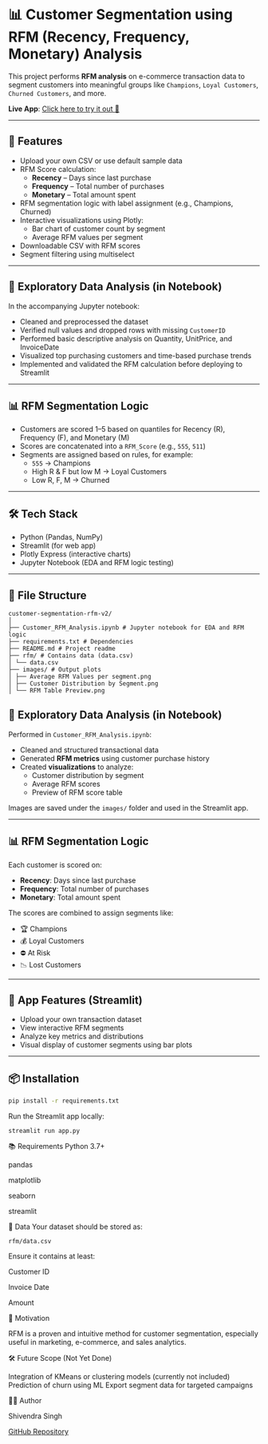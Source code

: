 # 📊 Customer Segmentation using RFM (Recency, Frequency, Monetary) Analysis

This project performs **RFM analysis** on e-commerce transaction data to segment customers into meaningful groups like `Champions`, `Loyal Customers`, `Churned Customers`, and more.

**Live App**: [Click here to try it out 🚀](https://customer-segmentation-rfm-v2-hxn5ksd9a3i7wseicj6lfy.streamlit.app/)

---

## 📁 Features

- Upload your own CSV or use default sample data
- RFM Score calculation:
  - **Recency** – Days since last purchase
  - **Frequency** – Total number of purchases
  - **Monetary** – Total amount spent
- RFM segmentation logic with label assignment (e.g., Champions, Churned)
- Interactive visualizations using Plotly:
  - Bar chart of customer count by segment
  - Average RFM values per segment
- Downloadable CSV with RFM scores
- Segment filtering using multiselect

---

## 🧪 Exploratory Data Analysis (in Notebook)

In the accompanying Jupyter notebook:
- Cleaned and preprocessed the dataset
- Verified null values and dropped rows with missing `CustomerID`
- Performed basic descriptive analysis on Quantity, UnitPrice, and InvoiceDate
- Visualized top purchasing customers and time-based purchase trends
- Implemented and validated the RFM calculation before deploying to Streamlit

---

## 📊 RFM Segmentation Logic

- Customers are scored 1–5 based on quantiles for Recency (R), Frequency (F), and Monetary (M)
- Scores are concatenated into a `RFM_Score` (e.g., `555`, `511`)
- Segments are assigned based on rules, for example:
  - `555` → Champions
  - High R & F but low M → Loyal Customers
  - Low R, F, M → Churned

---

## 🛠️ Tech Stack

- Python (Pandas, NumPy)
- Streamlit (for web app)
- Plotly Express (interactive charts)
- Jupyter Notebook (EDA and RFM logic testing)

---

## 📁 File Structure
```
customer-segmentation-rfm-v2/
│
├── Customer_RFM_Analysis.ipynb # Jupyter notebook for EDA and RFM logic
├── requirements.txt # Dependencies
├── README.md # Project readme
├── rfm/ # Contains data (data.csv)
│ └── data.csv
├── images/ # Output plots
│ ├── Average RFM Values per segment.png
│ ├── Customer Distribution by Segment.png
│ └── RFM Table Preview.png
```
## 🧪 Exploratory Data Analysis (in Notebook)

Performed in `Customer_RFM_Analysis.ipynb`:
- Cleaned and structured transactional data
- Generated **RFM metrics** using customer purchase history
- Created **visualizations** to analyze:
  - Customer distribution by segment
  - Average RFM scores
  - Preview of RFM score table

Images are saved under the `images/` folder and used in the Streamlit app.

---

## 📊 RFM Segmentation Logic

Each customer is scored on:
- **Recency**: Days since last purchase
- **Frequency**: Total number of purchases
- **Monetary**: Total amount spent

The scores are combined to assign segments like:
- 🏆 Champions
- 💰 Loyal Customers
- ⛔️ At Risk
- 📉 Lost Customers

---

## 🚀 App Features (Streamlit)

- Upload your own transaction dataset
- View interactive RFM segments
- Analyze key metrics and distributions
- Visual display of customer segments using bar plots

---

## 📦 Installation

```bash
pip install -r requirements.txt
```
Run the Streamlit app locally:
```
streamlit run app.py
```
📚 Requirements
Python 3.7+

pandas

matplotlib

seaborn

streamlit

📂 Data
Your dataset should be stored as:
```
rfm/data.csv
```
Ensure it contains at least:

Customer ID

Invoice Date

Amount


🧠 Motivation

RFM is a proven and intuitive method for customer segmentation, especially useful in marketing, e-commerce, and sales analytics.


🛠 Future Scope (Not Yet Done)

Integration of KMeans or clustering models (currently not included)
Prediction of churn using ML
Export segment data for targeted campaigns

🧑‍💻 Author

Shivendra Singh

[GitHub Repository](https://github.com/singhShiven/customer-segmentation-rfm-v2)




